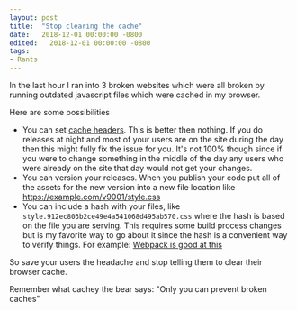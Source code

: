 ```yaml
---
layout: post
title:  "Stop clearing the cache"
date:   2018-12-01 00:00:00 -0800
edited:   2018-12-01 00:00:00 -0800
tags:
- Rants
---
```


In the last hour I ran into 3 broken websites which were all broken by running outdated javascript files which were cached in my browser. 

Here are some possibilities
* You can set [cache headers](https://developer.mozilla.org/en-US/docs/Web/HTTP/Headers/Cache-Control). This is better then nothing. If you do releases at night and most of your users are on the site during the day then this might fully fix the issue for you. It's not 100% though since if you were to change something in the middle of the day any users who were already on the site that day would not get your changes.
* You can version your releases. When you publish your code put all of the assets for the new version into a new file location like https://example.com/v9001/style.css
* You can include a hash with your files, like `style.912ec803b2ce49e4a541068d495ab570.css` where the hash is based on the file you are serving. This requires some build process changes but is my favorite way to go about it since the hash is a convenient way to verify things. For example: [Webpack is good at this](https://webpack.js.org/guides/caching/) 

So save your users the headache and stop telling them to clear their browser cache.

Remember what cachey the bear says: "Only you can prevent broken caches"
